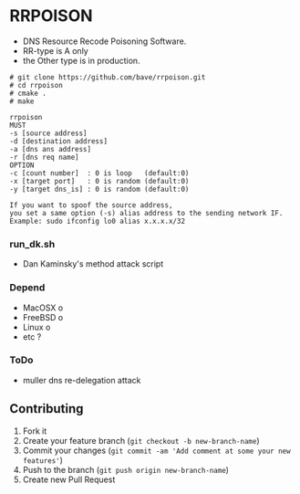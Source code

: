 RRPOISON
========
 * DNS Resource Recode Poisoning Software.
 * RR-type is A only
 * the Other type is in production.

```
# git clone https://github.com/bave/rrpoison.git
# cd rrpoison
# cmake .
# make
```

```
rrpoison
MUST
-s [source address]
-d [destination address]
-a [dns ans address]
-r [dns req name]
OPTION
-c [count number]  : 0 is loop   (default:0)
-x [target port]   : 0 is random (default:0)
-y [target dns_is] : 0 is random (default:0)

If you want to spoof the source address,
you set a same option (-s) alias address to the sending network IF.
Example: sudo ifconfig lo0 alias x.x.x.x/32

```

### run_dk.sh
 - Dan Kaminsky's method attack script

### Depend
 - MacOSX  o
 - FreeBSD o
 - Linux   o
 - etc     ?

### ToDo
 - muller dns re-delegation attack

## Contributing
1. Fork it
2. Create your feature branch (`git checkout -b new-branch-name`)
3. Commit your changes (`git commit -am 'Add comment at some your new features'`)
4. Push to the branch (`git push origin new-branch-name`)
5. Create new Pull Request


